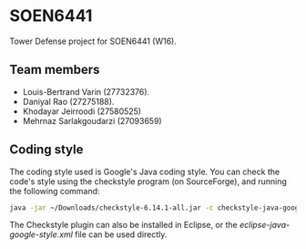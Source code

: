 # SOEN6441
Tower Defense project for SOEN6441 (W16).

## Team members
* Louis-Bertrand Varin (27732376).
* Daniyal Rao (27275188).
* Khodayar Jeirroodi (27580525)
* Mehrnaz Sarlakgoudarzi (27093659)

## Coding style

The coding style used is Google's Java coding style.
You can check the code's style using the checkstyle program (on SourceForge),
and running the following command:

```bash
java -jar ~/Downloads/checkstyle-6.14.1-all.jar -c checkstyle-java-google-style.xml src/
```

The Checkstyle plugin can also be installed in Eclipse, or the *eclipse-java-google-style.xml* file
can be used directly.
